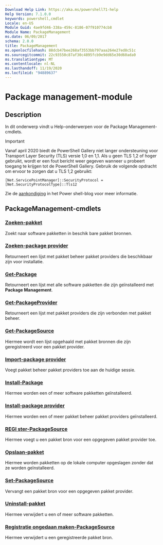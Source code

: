 ```yaml
---
Download Help Link: https://aka.ms/powershell71-help
Help Version: 7.1.0.0
keywords: powershell,cmdlet
Locale: en-US
Module Guid: 4ae9fd46-338a-459c-8186-07f910774cb8
Module Name: PackageManagement
ms.date: 06/09/2017
schema: 2.0.0
title: PackageManagement
ms.openlocfilehash: 88dcb47bee268af3553bb797aaa264e27ed8c51c
ms.sourcegitcommit: 22c93550c87af30c4895fcb9e9dd65e30d60ada0
ms.translationtype: MT
ms.contentlocale: nl-NL
ms.lasthandoff: 11/19/2020
ms.locfileid: "94889637"
---
```

# Package management-module

## Description

In dit onderwerp vindt u Help-onderwerpen voor de Package Management-cmdlets.

> [!IMPORTANT]
> Vanaf april 2020 biedt de PowerShell Gallery niet langer ondersteuning voor Transport Layer Security (TLS) versie 1,0 en 1,1. Als u geen TLS 1,2 of hoger gebruikt, wordt er een fout bericht weer gegeven wanneer u probeert toegang te krijgen tot de PowerShell Gallery. Gebruik de volgende opdracht om ervoor te zorgen dat u TLS 1,2 gebruikt:
>
> `[Net.ServicePointManager]::SecurityProtocol = [Net.SecurityProtocolType]::Tls12`
>
> Zie de [aankondiging](https://devblogs.microsoft.com/powershell/powershell-gallery-tls-support/) in het Power shell-blog voor meer informatie.

## PackageManagement-cmdlets

### [Zoeken-pakket](Find-Package.md)
Zoekt naar software pakketten in beschik bare pakket bronnen.

### [Zoeken-package provider](Find-PackageProvider.md)
Retourneert een lijst met pakket beheer pakket providers die beschikbaar zijn voor installatie.

### [Get-Package](Get-Package.md)
Retourneert een lijst met alle software pakketten die zijn geïnstalleerd met **Package Management**.

### [Get-PackageProvider](Get-PackageProvider.md)
Retourneert een lijst met pakket providers die zijn verbonden met pakket beheer.

### [Get-PackageSource](Get-PackageSource.md)
Hiermee wordt een lijst opgehaald met pakket bronnen die zijn geregistreerd voor een pakket provider.

### [Import-package provider](Import-PackageProvider.md)
Voegt pakket beheer pakket providers toe aan de huidige sessie.

### [Install-Package](Install-Package.md)
Hiermee worden een of meer software pakketten geïnstalleerd.

### [Install-package provider](Install-PackageProvider.md)
Hiermee worden een of meer pakket beheer pakket providers geïnstalleerd.

### [REGI ster-PackageSource](Register-PackageSource.md)
Hiermee voegt u een pakket bron voor een opgegeven pakket provider toe.

### [Opslaan-pakket](Save-Package.md)
Hiermee worden pakketten op de lokale computer opgeslagen zonder dat ze worden geïnstalleerd.

### [Set-PackageSource](Set-PackageSource.md)
Vervangt een pakket bron voor een opgegeven pakket provider.

### [Uninstall-pakket](Uninstall-Package.md)
Hiermee verwijdert u een of meer software pakketten.

### [Registratie ongedaan maken-PackageSource](Unregister-PackageSource.md)
Hiermee verwijdert u een geregistreerde pakket bron.

